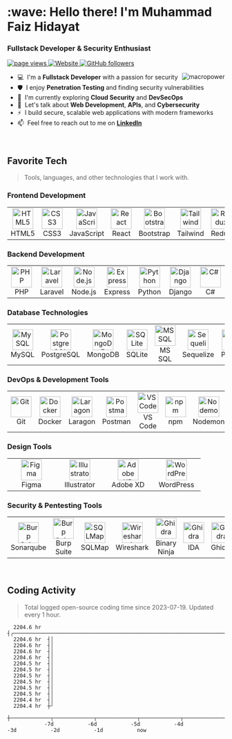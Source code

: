 <h1 align="left" id="faiz-hidayat-title">:wave: Hello there! I'm Muhammad Faiz Hidayat</h1>
<h3 align="left">Fullstack Developer & Security Enthusiast</h3>

<p align="left">
  <a href="https://github.com/faiz-hidayat/faiz-hidayat">
    <img src="https://komarev.com/ghpvc/?username=faiz-hidayat" alt="page views" />
  </a>
  <a href="https://portofolio-iz.netlify.app/">
    <img alt="Website" src="https://img.shields.io/website?url=https://portofolio-iz.netlify.app/">
  </a>
  <a href="https://github.com/faiz-hidayat?tab=followers">
    <img alt="GitHub followers" src="https://img.shields.io/github/followers/faiz-hidayat?style=flat&logo=github">
  </a>
</p>

<a href="#faiz-hidayat-title">
  <img src="https://raw.githubusercontent.com/faiz-hidayat/github-stats-transparent/output/generated/overview.svg" alt="macropower" align="right" />
</a>

-   :computer: &nbsp;I'm a **Fullstack Developer** with a passion for security
-   :shield: &nbsp;I enjoy **Penetration Testing** and finding security vulnerabilities
-   :seedling: &nbsp;I'm currently exploring **Cloud Security** and **DevSecOps**
-   :speech_balloon: &nbsp;Let's talk about **Web Development**, **APIs**, and **Cybersecurity**
-   :zap: &nbsp;I build secure, scalable web applications with modern frameworks
-   :mailbox: &nbsp;Feel free to reach out to me on **[LinkedIn]**

<br>

<h2 align="left" id="faiz-hidayat-tech">Favorite Tech</h2>

> Tools, languages, and other technologies that I work with.

<h3>Frontend Development</h3>
<table>
  <tr>
    <td align="center" width="96">
      <a href="#faiz-hidayat-tech">
        <img src="https://cdn.jsdelivr.net/gh/devicons/devicon@latest/icons/html5/html5-original.svg" width="48" height="48" alt="HTML5" />
      </a>
      <br>HTML5
    </td>
    <td align="center" width="96">
      <a href="#faiz-hidayat-tech">
        <img src="https://cdn.jsdelivr.net/gh/devicons/devicon@latest/icons/css3/css3-original.svg" width="48" height="48" alt="CSS3" />
      </a>
      <br>CSS3
    </td>
    <td align="center" width="96">
      <a href="#faiz-hidayat-tech">
        <img src="https://cdn.jsdelivr.net/gh/devicons/devicon@latest/icons/javascript/javascript-original.svg" width="48" height="48" alt="JavaScript" />
      </a>
      <br>JavaScript
    </td>
    <td align="center" width="96">
      <a href="#faiz-hidayat-tech">
        <img src="https://cdn.jsdelivr.net/gh/devicons/devicon@latest/icons/react/react-original.svg" width="48" height="48" alt="React" />
      </a>
      <br>React
    </td>
    <td align="center" width="96">
      <a href="#faiz-hidayat-tech">
        <img src="https://cdn.jsdelivr.net/gh/devicons/devicon@latest/icons/bootstrap/bootstrap-original.svg" width="48" height="48" alt="Bootstrap" />
      </a>
      <br>Bootstrap
    </td>
    <td align="center" width="96">
      <a href="#faiz-hidayat-tech">
        <img src="https://cdn.jsdelivr.net/gh/devicons/devicon@latest/icons/tailwindcss/tailwindcss-original-wordmark.svg" width="48" height="48" alt="Tailwind" />
      </a>
      <br>Tailwind
    </td>
    <td align="center" width="96">
      <a href="#faiz-hidayat-tech">
        <img src="https://cdn.jsdelivr.net/gh/devicons/devicon@latest/icons/redux/redux-original.svg" width="48" height="48" alt="Redux" />
      </a>
      <br>Redux
    </td>
    <td align="center" width="96">
      <a href="#faiz-hidayat-tech">
        <img src="https://cdn.jsdelivr.net/gh/devicons/devicon@latest/icons/threejs/threejs-original.svg" width="48" height="48" alt="Three.js" />
      </a>
      <br>Three.js
    </td>
  </tr>
</table>

<h3>Backend Development</h3>
<table>
  <tr>
    <td align="center" width="96">
      <a href="#faiz-hidayat-tech">
        <img src="https://cdn.jsdelivr.net/gh/devicons/devicon@latest/icons/php/php-original.svg" width="48" height="48" alt="PHP" />
      </a>
      <br>PHP
    </td>
    <td align="center" width="96">
      <a href="#faiz-hidayat-tech">
        <img src="https://cdn.jsdelivr.net/gh/devicons/devicon@latest/icons/laravel/laravel-original.svg" width="48" height="48" alt="Laravel" />
      </a>
      <br>Laravel
    </td>
    <td align="center" width="96">
      <a href="#faiz-hidayat-tech">
        <img src="https://cdn.jsdelivr.net/gh/devicons/devicon@latest/icons/nodejs/nodejs-original.svg" width="48" height="48" alt="Node.js" />
      </a>
      <br>Node.js
    </td>
    <td align="center" width="96">
      <a href="#faiz-hidayat-tech">
        <img src="https://cdn.jsdelivr.net/gh/devicons/devicon@latest/icons/express/express-original.svg" width="48" height="48" alt="Express" />
      </a>
      <br>Express
    </td>
    <td align="center" width="96">
      <a href="#faiz-hidayat-tech">
        <img src="https://cdn.jsdelivr.net/gh/devicons/devicon@latest/icons/python/python-original.svg" width="48" height="48" alt="Python" />
      </a>
      <br>Python
    </td>
    <td align="center" width="96">
      <a href="#faiz-hidayat-tech">
        <img src="https://cdn.jsdelivr.net/gh/devicons/devicon@latest/icons/django/django-plain.svg" width="48" height="48" alt="Django" />
      </a>
      <br>Django
    </td>
    <td align="center" width="96">
      <a href="#faiz-hidayat-tech">
        <img src="https://cdn.jsdelivr.net/gh/devicons/devicon@latest/icons/csharp/csharp-original.svg" width="48" height="48" alt="C#" />
      </a>
      <br>C#
    </td>
  </tr>
</table>

<h3>Database Technologies</h3>
<table>
  <tr>
    <td align="center" width="96">
      <a href="#faiz-hidayat-tech">
        <img src="https://cdn.jsdelivr.net/gh/devicons/devicon@latest/icons/mysql/mysql-original.svg" width="48" height="48" alt="MySQL" />
      </a>
      <br>MySQL
    </td>
    <td align="center" width="96">
      <a href="#faiz-hidayat-tech">
        <img src="https://cdn.jsdelivr.net/gh/devicons/devicon@latest/icons/postgresql/postgresql-original.svg" width="48" height="48" alt="PostgreSQL" />
      </a>
      <br>PostgreSQL
    </td>
    <td align="center" width="96">
      <a href="#faiz-hidayat-tech">
        <img src="https://cdn.jsdelivr.net/gh/devicons/devicon@latest/icons/mongodb/mongodb-original.svg" width="48" height="48" alt="MongoDB" />
      </a>
      <br>MongoDB
    </td>
    <td align="center" width="96">
      <a href="#faiz-hidayat-tech">
        <img src="https://cdn.jsdelivr.net/gh/devicons/devicon@latest/icons/sqlite/sqlite-original.svg" width="48" height="48" alt="SQLite" />
      </a>
      <br>SQLite
    </td>
    <td align="center" width="96">
      <a href="#faiz-hidayat-tech">
        <img src="https://cdn.jsdelivr.net/gh/devicons/devicon@latest/icons/microsoftsqlserver/microsoftsqlserver-plain-wordmark.svg" width="48" height="48" alt="MS SQL" />
      </a>
      <br>MS SQL
    </td>
    <td align="center" width="96">
      <a href="#faiz-hidayat-tech">
        <img src="https://cdn.jsdelivr.net/gh/devicons/devicon@latest/icons/sequelize/sequelize-original.svg" width="48" height="48" alt="Sequelize" />
      </a>
      <br>Sequelize
    </td>
    <td align="center" width="96">
      <a href="#faiz-hidayat-tech">
        <img src="https://cdn.jsdelivr.net/gh/devicons/devicon@latest/icons/prisma/prisma-original.svg" width="48" height="48" alt="Prisma" />
      </a>
      <br>Prisma
    </td>
  </tr>
</table>

<h3>DevOps & Development Tools</h3>
<table>
  <tr>
    <td align="center" width="96">
      <a href="#faiz-hidayat-tech">
        <img src="https://cdn.jsdelivr.net/gh/devicons/devicon@latest/icons/git/git-original.svg" width="48" height="48" alt="Git" />
      </a>
      <br>Git
    </td>
    <td align="center" width="96">
      <a href="#faiz-hidayat-tech">
        <img src="https://cdn.jsdelivr.net/gh/devicons/devicon@latest/icons/docker/docker-original.svg" width="48" height="48" alt="Docker" />
      </a>
      <br>Docker
    </td>
    <td align="center" width="96">
      <a href="#faiz-hidayat-tech">
        <img src="https://cdn.worldvectorlogo.com/logos/laragon.svg" width="48" height="48" alt="Laragon" />
      </a>
      <br>Laragon
    </td>
    <td align="center" width="96">
      <a href="#faiz-hidayat-tech">
        <img src="https://cdn.jsdelivr.net/gh/devicons/devicon@latest/icons/postman/postman-original.svg" width="48" height="48" alt="Postman" />
      </a>
      <br>Postman
    </td>
    <td align="center" width="96">
      <a href="#faiz-hidayat-tech">
        <img src="https://cdn.jsdelivr.net/gh/devicons/devicon@latest/icons/vscode/vscode-original.svg" width="48" height="48" alt="VS Code" />
      </a>
      <br>VS Code
    </td>
    <td align="center" width="96">
      <a href="#faiz-hidayat-tech">
        <img src="https://cdn.jsdelivr.net/gh/devicons/devicon@latest/icons/npm/npm-original-wordmark.svg" width="48" height="48" alt="npm" />
      </a>
      <br>npm
    </td>
    <td align="center" width="96">
      <a href="#faiz-hidayat-tech">
        <img src="https://cdn.jsdelivr.net/gh/devicons/devicon@latest/icons/nodemon/nodemon-original.svg" width="48" height="48" alt="Nodemon" />
      </a>
      <br>Nodemon
    </td>
    <td align="center" width="96">
      <a href="#faiz-hidayat-tech">
        <img src="https://cdn.jsdelivr.net/gh/devicons/devicon@latest/icons/gitlab/gitlab-original.svg" width="48" height="48" alt="GitLab" />
      </a>
      <br>GitLab
    </td>
    <td align="center" width="96">
      <a href="#faiz-hidayat-tech">
        <img src="https://cdn.jsdelivr.net/gh/devicons/devicon@latest/icons/vercel/vercel-original.svg" width="48" height="48" alt="Vercel" />
      </a>
      <br>Vercel
    </td>
  </tr>
</table>

<h3>Design Tools</h3>
<table>
  <tr>
    <td align="center" width="96">
      <a href="#faiz-hidayat-tech">
        <img src="https://cdn.jsdelivr.net/gh/devicons/devicon@latest/icons/figma/figma-original.svg" width="48" height="48" alt="Figma" />
      </a>
      <br>Figma
    </td>
    <td align="center" width="96">
      <a href="#faiz-hidayat-tech">
        <img src="https://cdn.jsdelivr.net/gh/devicons/devicon@latest/icons/illustrator/illustrator-plain.svg" width="48" height="48" alt="Illustrator" />
      </a>
      <br>Illustrator
    </td>
    <td align="center" width="96">
      <a href="#faiz-hidayat-tech">
        <img src="https://cdn.jsdelivr.net/gh/devicons/devicon@latest/icons/xd/xd-original.svg" width="48" height="48" alt="Adobe XD" />
      </a>
      <br>Adobe XD
    </td>
    <td align="center" width="96">
      <a href="#faiz-hidayat-tech">
        <img src="https://cdn.jsdelivr.net/gh/devicons/devicon@latest/icons/wordpress/wordpress-plain.svg" width="48" height="48" alt="WordPress" />
      </a>
      <br>WordPress
    </td>
  </tr>
</table>

<h3>Security & Pentesting Tools</h3>
<table>
  <tr>
    <td align="center" width="96">
      <a href="#faiz-hidayat-tech">
        <img src="https://cdn.worldvectorlogo.com/logos/sonarqube-1.svg" width="48" height="48" alt="Burp Suite" />
      </a>
      <br>Sonarqube
    </td>
    <td align="center" width="96">
      <a href="#faiz-hidayat-tech">
        <img src="https://www.dockhunt.com/_next/image?url=https%3A%2F%2Fdockhunt-images.nyc3.cdn.digitaloceanspaces.com%2Ff5f43386-11d9-4978-b8f0-1497a875881e&w=384&q=75" width="48" height="48" alt="Burp Suite" />
      </a>
      <br>Burp Suite
    </td>
    <td align="center" width="96">
      <a href="#faiz-hidayat-tech">
        <img src="https://cdn.brandfetch.io/idha8gcsl6/w/807/h/417/theme/dark/logo.png?c=1dxbfHSJFAPEGdCLU4o5B" width="48" height="48" alt="SQLMap" />
      </a>
      <br>SQLMap
    </td>
    <td align="center" width="96">
      <a href="#faiz-hidayat-tech">
        <img src="https://icons.iconarchive.com/icons/bokehlicia/captiva/256/wireshark-icon.png" width="48" height="48" alt="Wireshark" />
      </a>
      <br>Wireshark
    </td>
    <td align="center" width="96">
      <a href="#faiz-hidayat-tech">
        <img src="https://binary.ninja/icons/android-chrome-512x512.png" width="48" height="48" alt="Ghidra" />
      </a>
      <br>Binary Ninja
    </td>
    <td align="center" width="96">
      <a href="#faiz-hidayat-tech">
        <img src="https://ctftime.org/media/team/IDA.png" width="48" height="48" alt="Ghidra" />
      </a>
      <br>IDA
    </td>
    <td align="center" width="96">
      <a href="#faiz-hidayat-tech">
        <img src="https://upload.wikimedia.org/wikipedia/commons/a/a3/Ghidra_Logo.png" width="48" height="48" alt="Ghidra" />
      </a>
      <br>Ghidra
    </td>
    <td align="center" width="96">
      <a href="#faiz-hidayat-tech">
        <img src="https://cdn.brandfetch.io/idHnSFcYKj/w/400/h/400/theme/dark/icon.png?c=1dxbfHSJFAPEGdCLU4o5B" width="48" height="48" alt="Nmap" />
      </a>
      <br>Nmap
    </td>
    <td align="center" width="96">
      <a href="#faiz-hidayat-tech">
        <img src="https://camo.githubusercontent.com/0899d46f6fbc9cbfaa378de3bc94c035e8189a3f6cd791581e2250969d223781/68747470733a2f2f696d6167652e6962622e636f2f637075596f412f7873737472696b652d6c6f676f2e706e67" width="48" height="48" alt="XSStrike" />
      </a>
      <br>XSStrike
    </td>
</tr>
</table>

<br>

<h2 align="left">Coding Activity</h2>

> Total logged open-source coding time since 2023-07-19. Updated every 1 hour.

<!-- prettier-ignore-start -->
<!-- START_SECTION:ascii_graph -->

```
  2204.6 hr  ┤╭────────────────────────────────────────────────────────────────────────────────────────────────── 
  2204.6 hr  ┤│                                                                                                   
  2204.6 hr  ┤│                                                                                                   
  2204.6 hr  ┤│                                                                                                   
  2204.6 hr  ┤│                                                                                                   
  2204.5 hr  ┤│                                                                                                   
  2204.5 hr  ┤│                                                                                                   
  2204.5 hr  ┤│                                                                                                   
  2204.5 hr  ┤│                                                                                                   
  2204.5 hr  ┤│                                                                                                   
  2204.5 hr  ┤│                                                                                                   
  2204.4 hr  ┤│                                                                                                   
  2204.4 hr  ┼╯                                                                                                   
             ┼─────────────┬─────────────┬─────────────┬─────────────┬─────────────┬─────────────┬─────────────┤ 
            -7d           -6d           -5d           -4d           -3d           -2d           -1d           now
```

<!-- END_SECTION:ascii_graph -->
<!-- prettier-ignore-end -->

<!-- links -->

[LinkedIn]: https://linkedin.com/in/faiz-hidayat "Muhammad Faiz Hidayat LinkedIn"
